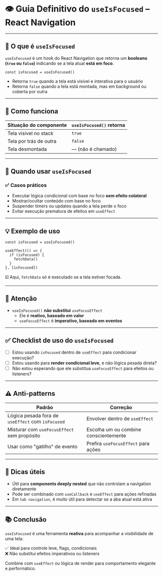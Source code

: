 # 👁️ Guia Definitivo do `useIsFocused` – React Navigation

---

## 📌 O que é `useIsFocused`

`useIsFocused` é um hook do React Navigation que retorna um **booleano (`true` ou `false`)** indicando se a tela atual **está em foco**.

```tsx
const isFocused = useIsFocused()
```

- Retorna `true` quando a tela está visível e interativa para o usuário
- Retorna `false` quando a tela está montada, mas em background ou coberta por outra

---

## 🔄 Como funciona

| Situação do componente    | `useIsFocused()` retorna |
|---------------------------|---------------------------|
| Tela visível no stack     | `true`                    |
| Tela por trás de outra    | `false`                   |
| Tela desmontada           | — (não é chamado)         |

---

## 🧠 Quando usar `useIsFocused`

### ✅ Casos práticos

- Executar lógica condicional com base no foco **sem efeito colateral**
- Mostrar/ocultar conteúdo com base no foco
- Suspender timers ou updates quando a tela perde o foco
- Evitar execução prematura de efeitos em `useEffect`

---

## 💡 Exemplo de uso

```tsx
const isFocused = useIsFocused()

useEffect(() => {
  if (isFocused) {
    fetchData()
  }
}, [isFocused])
```

☑️ Aqui, `fetchData` só é executado se a tela estiver focada.

---

## 🚫 Atenção

- `useIsFocused()` **não substitui** `useFocusEffect`
  - Ele é **reativo, baseado em valor**
  - `useFocusEffect` é **imperativo, baseado em eventos**

---

## ✅ Checklist de uso do `useIsFocused`

- [ ] Estou usando `isFocused` dentro de `useEffect` para condicionar execução?
- [ ] Estou usando para **render condicional leve**, e não lógica pesada direta?
- [ ] Não estou esperando que ele substitua `useFocusEffect` para efeitos ou listeners?

---

## ⚠️ Anti-patterns

| Padrão                        | Correção                         |
|-------------------------------|----------------------------------|
| Lógica pesada fora de `useEffect` com `isFocused` | Envolver dentro de `useEffect` |
| Misturar com `useFocusEffect` sem propósito | Escolha um ou combine conscientemente |
| Usar como "gatilho" de evento | Prefira `useFocusEffect` para ações |

---

## 🧠 Dicas úteis

- Útil para **components deeply nested** que não controlam a navigation diretamente
- Pode ser combinado com `useCallback` e `useEffect` para ações refinadas
- Em `tab navigation`, é muito útil para detectar se a aba atual está ativa

---

## 📚 Conclusão

`useIsFocused` é uma ferramenta **reativa** para acompanhar a visibilidade de uma tela:

✅ Ideal para controle leve, flags, condicionais  
❌ Não substitui efeitos imperativos ou listeners

Combine com `useEffect` ou lógica de render para comportamento elegante e performático.

